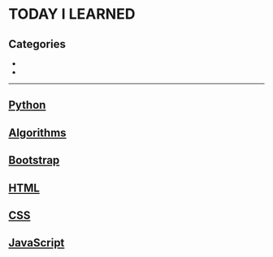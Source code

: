 # TODAY I LEARNED


## Categories
-
-

---

## [Python](python)


## [Algorithms](algorithms)

## [Bootstrap](bootstrap)


## [HTML](HTML)


## [CSS](CSS)


## [JavaScript](JavaScript)
